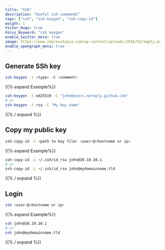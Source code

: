 ```yaml
---
title: "SSH"
description: "Useful ssh commands"
tags: ["ssh", "ssh-keygen", "ssh-copy-id"]
weight: 1
Victor_Hugo: true
Focus_Keyword: "ssh keygen"
enable_twitter_meta: true
image: https://www.improvutopia.com/wp-content/uploads/2016/02/empty.png.jpeg
enable_opengraph_meta: true
---
```


## Generate SSh key
```sh
ssh-keygen -t <type> -C <comment>
```
{{% expand Example%}}
```sh
ssh-keygen -t ed25519 -C "john@users.noreply.github.com"
# or
ssh-keygen -t rsa -C "My key name"
```
{{% / expand %}}

## Copy my public key
```sh
ssh-copy-id -i <path to key file> <user>@<hostname or ip>
```
{{% expand Example%}}
```sh
ssh-copy-id -i ~/.ssh/id_rsa john@10.10.10.1
# or
ssh-copy-id -i ~/.ssh/id_rsa john@mydomainname.tld
```
{{% / expand %}}

## Login

```sh
ssh <user>@<hostname or ip>
```
{{% expand Example%}}
```sh
ssh john@10.10.10.1
# or
ssh john@mydomainname.tld
```
{{% / expand %}}

